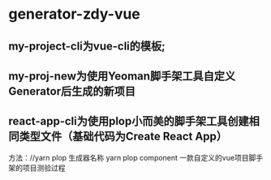 # generator-zdy-vue

## my-project-cli为vue-cli的模板;

## my-proj-new为使用Yeoman脚手架工具自定义Generator后生成的新项目

## react-app-cli为使用plop小而美的脚手架工具创建相同类型文件（基础代码为Create React App）
方法：//yarn plop 生成器名称
yarn plop component
一款自定义的vue项目脚手架的项目测验过程
